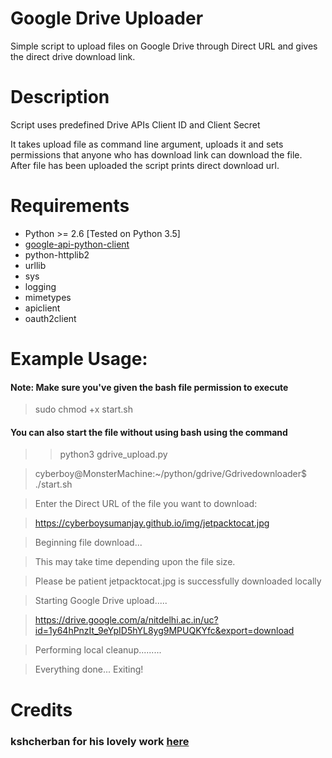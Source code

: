 Google Drive Uploader
=====================

Simple script to upload files on Google Drive through Direct URL and gives the direct drive download link.

# Description
Script uses predefined Drive APIs Client ID and Client Secret

It takes upload file as command line argument, uploads it and sets permissions that anyone who has download link can download the file.  
After file has been uploaded the script prints direct download url.

# Requirements
  * Python >= 2.6 [Tested on Python 3.5]
  * [google-api-python-client](http://code.google.com/p/google-api-python-client/)
  * python-httplib2
  * urllib
  * sys
  * logging
  * mimetypes
  * apiclient
  * oauth2client


# Example Usage:
####  Note: Make sure you've given the bash file permission to execute
> sudo chmod +x start.sh

#### You can also start the file without using bash using the command

>> python3 gdrive_upload.py


  > cyberboy@MonsterMachine:~/python/gdrive/Gdrivedownloader$ ./start.sh
  
  >Enter the Direct URL of the file you want to download:
  
  >https://cyberboysumanjay.github.io/img/jetpacktocat.jpg
  
  >Beginning file download...
  
  >This may take time depending upon the file size.
  
  >Please be patient
  >jetpacktocat.jpg is successfully downloaded locally
  
  >Starting Google Drive upload.....
  
  >https://drive.google.com/a/nitdelhi.ac.in/uc?id=1y64hPnzIt_9eYpID5hYL8yg9MPUQKYfc&export=download
  
  >Performing local cleanup.........
  
  >Everything done... Exiting!

# Credits
### kshcherban for his lovely work [here](https://github.com/kshcherban/gdrive_uploader)
